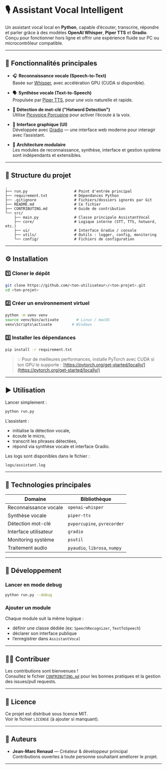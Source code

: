 # 🎙️ Assistant Vocal Intelligent

Un assistant vocal local en **Python**, capable d’écouter, transcrire, répondre et parler grâce à des modèles **OpenAI Whisper**, **Piper TTS** et **Gradio**.  
Conçu pour fonctionner hors ligne et offrir une expérience fluide sur PC ou microcontrôleur compatible.

---

## 🚀 Fonctionnalités principales

- 🎧 **Reconnaissance vocale (Speech-to-Text)**  
  Basée sur [Whisper](https://github.com/openai/whisper), avec accélération GPU (CUDA si disponible).

- 🗣️ **Synthèse vocale (Text-to-Speech)**  
  Propulsée par [Piper TTS](https://github.com/rhasspy/piper), pour une voix naturelle et rapide.

- 🧠 **Détection de mot-clé ("Hotword Detection")**  
  Utilise [Picovoice Porcupine](https://github.com/Picovoice/porcupine) pour activer l’écoute à la voix.

- 💬 **Interface graphique (UI)**  
  Développée avec [Gradio](https://gradio.app/) — une interface web moderne pour interagir avec l’assistant.

- 🧩 **Architecture modulaire**  
  Les modules de reconnaissance, synthèse, interface et gestion système sont indépendants et extensibles.

---

## 📁 Structure du projet

```
.
├── run.py                     # Point d'entrée principal
├── requirement.txt            # Dépendances Python
├── .gitignore                 # Fichiers/dossiers ignorés par Git
├── README.md                  # Ce fichier
├── CONTRIBUTING.md            # Guide de contribution
└── src/
    ├── main.py                # Classe principale AssistantVocal
    ├── core/                  # Logique interne (STT, TTS, hotword, etc.)
    ├── ui/                    # Interface Gradio / console
    ├── utils/                 # Outils : logger, config, monitoring
    └── config/                # Fichiers de configuration
```

---

## ⚙️ Installation

### 1️⃣ Cloner le dépôt

```bash
git clone https://github.com/<ton-utilisateur>/<ton-projet>.git
cd <ton-projet>
```

### 2️⃣ Créer un environnement virtuel

```bash
python -m venv venv
source venv/bin/activate        # Linux / macOS
venv\Scripts\activate         # Windows
```

### 3️⃣ Installer les dépendances

```bash
pip install -r requirement.txt
```

> 💡 Pour de meilleures performances, installe PyTorch avec CUDA si ton GPU le supporte :
> [https://pytorch.org/get-started/locally/](https://pytorch.org/get-started/locally/)

---

## ▶️ Utilisation

Lancer simplement :

```bash
python run.py
```

L’assistant :
- initialise la détection vocale,
- écoute le micro,
- transcrit les phrases détectées,
- répond via synthèse vocale et interface Gradio.

Les logs sont disponibles dans le fichier :
```
logs/assistant.log
```

---

## 🧰 Technologies principales

| Domaine | Bibliothèque |
|----------|---------------|
| Reconnaissance vocale | `openai-whisper` |
| Synthèse vocale | `piper-tts` |
| Détection mot-clé | `pvporcupine`, `pvrecorder` |
| Interface utilisateur | `gradio` |
| Monitoring système | `psutil` |
| Traitement audio | `pyaudio`, `librosa`, `numpy` |

---

## 🧪 Développement

### Lancer en mode debug

```bash
python run.py --debug
```

### Ajouter un module
Chaque module suit la même logique :
- définir une classe dédiée (ex: `SpeechRecognizer`, `TextToSpeech`)
- déclarer son interface publique
- l’enregistrer dans `AssistantVocal`

---

## 🧑‍💻 Contribuer

Les contributions sont bienvenues !  
Consultez le fichier [`CONTRIBUTING.md`](CONTRIBUTING.md) pour les bonnes pratiques et la gestion des issues/pull requests.

---

## 🪪 Licence

Ce projet est distribué sous licence MIT.  
Voir le fichier `LICENSE` (à ajouter si manquant).

---

## 🧩 Auteurs

- **Jean-Marc Renaud** — Créateur & développeur principal  
  Contributions ouvertes à toute personne souhaitant améliorer le projet.

---
